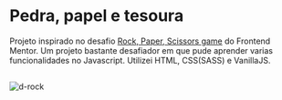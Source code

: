 # Pedra, papel e tesoura

Projeto inspirado no desafio <a href="https://www.frontendmentor.io/challenges/rock-paper-scissors-game-pTgwgvgH/">Rock, Paper, Scissors game</a> do Frontend Mentor.
Um projeto bastante desafiador em que pude aprender varias funcionalidades no Javascript. Utilizei HTML, CSS(SASS) e VanillaJS.
##
![d-rock](https://user-images.githubusercontent.com/86975073/140619859-f6e9d9ed-1d52-4bef-8f9a-fa935f7014b9.JPG)
